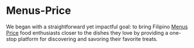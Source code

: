# Menus-Price
We began with a straightforward yet impactful goal: to bring Filipino [Menus Price](https://menusprice.ph/) food enthusiasts closer to the dishes they love by providing a one-stop platform for discovering and savoring their favorite treats. 
